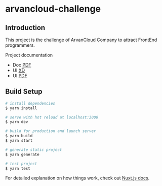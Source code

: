 # arvancloud-challenge

## Introduction

This project is the challenge of ArvanCloud Company to attract FrontEnd programmers.

Project documentation

- Doc [PDF](https://raw.githubusercontent.com/HamidNE/arvancloud-challenge/develop/Arvan_Front-End_Developer_Challenge%5B107%5D.pdf)
- UI [XD](https://raw.githubusercontent.com/HamidNE/arvancloud-challenge/develop/arvan-challenge.xd)
- UI [PDF](https://raw.githubusercontent.com/HamidNE/arvancloud-challenge/develop/arvan-challenge.pdf)

## Build Setup

```bash
# install dependencies
$ yarn install

# serve with hot reload at localhost:3000
$ yarn dev

# build for production and launch server
$ yarn build
$ yarn start

# generate static project
$ yarn generate

# test project
$ yarn test
```

For detailed explanation on how things work, check out [Nuxt.js docs](https://nuxtjs.org).
